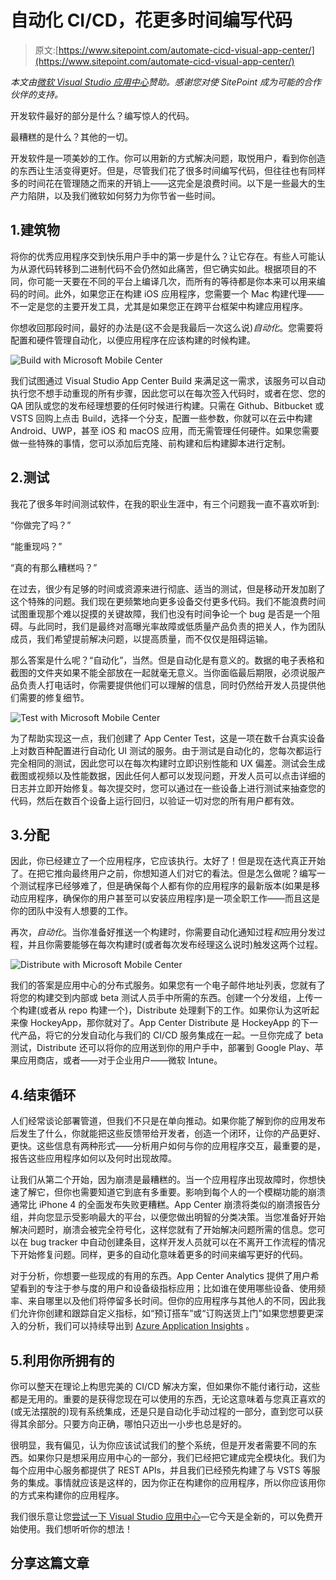 # 自动化 CI/CD，花更多时间编写代码

> 原文:[https://www.sitepoint.com/automate-cicd-visual-app-center/](https://www.sitepoint.com/automate-cicd-visual-app-center/)

*本文由[微软 Visual Studio 应用中心](https://appcenter.ms/signup?utm_source=Sitecore&utm_medium=Blog&utm_campaign=appcenter_connect)赞助。感谢您对使 SitePoint 成为可能的合作伙伴的支持。*

开发软件最好的部分是什么？编写惊人的代码。

最糟糕的是什么？其他的一切。

开发软件是一项美妙的工作。你可以用新的方式解决问题，取悦用户，看到你创造的东西让生活变得更好。但是，尽管我们花了很多时间编写代码，但往往也有同样多的时间花在管理随之而来的开销上——这完全是浪费时间。以下是一些最大的生产力陷阱，以及我们微软如何努力为你节省一些时间。

## 1.建筑物

将你的优秀应用程序交到快乐用户手中的第一步是什么？让它存在。有些人可能认为从源代码转移到二进制代码不会仍然如此痛苦，但它确实如此。根据项目的不同，你可能一天要在不同的平台上编译几次，而所有的等待都是你本来可以用来编码的时间。此外，如果您正在构建 iOS 应用程序，您需要一个 Mac 构建代理——不一定是您的主要开发工具，尤其是如果您正在跨平台框架中构建应用程序。

你想收回那段时间，最好的办法是(这不会是我最后一次这么说)*自动化*。您需要将配置和硬件管理自动化，以便应用程序在应该构建的时候构建。

![Build with Microsoft Mobile Center](../Images/17e0769db14156891957df92488d9c24.png)

我们试图通过 Visual Studio App Center Build 来满足这一需求，该服务可以自动执行您不想手动重现的所有步骤，因此您可以在每次签入代码时，或者在您、您的 QA 团队或您的发布经理想要的任何时候进行构建。只需在 Github、Bitbucket 或 VSTS 回购上点击 Build，选择一个分支，配置一些参数，你就可以在云中构建 Android、UWP，甚至 iOS 和 macOS 应用，而无需管理任何硬件。如果您需要做一些特殊的事情，您可以添加后克隆、前构建和后构建脚本进行定制。

## 2.测试

我花了很多年时间测试软件，在我的职业生涯中，有三个问题我一直不喜欢听到:

“你做完了吗？”

“能重现吗？”

“真的有那么糟糕吗？”

在过去，很少有足够的时间或资源来进行彻底、适当的测试，但是移动开发加剧了这个特殊的问题。我们现在更频繁地向更多设备交付更多代码。我们不能浪费时间试图重现那个难以捉摸的关键故障，我们也没有时间争论一个 bug 是否是一个阻碍。与此同时，我们是最终对高曝光率故障或低质量产品负责的把关人，作为团队成员，我们希望提前解决问题，以提高质量，而不仅仅是阻碍运输。

那么答案是什么呢？“自动化”，当然。但是自动化是有意义的。数据的电子表格和截图的文件夹如果不能全部放在一起就毫无意义。当你面临最后期限，必须说服产品负责人打电话时，你需要提供他们可以理解的信息，同时仍然给开发人员提供他们需要的修复细节。

![Test with Microsoft Mobile Center](../Images/ca8596ae382a703e2f06f1dfa23e975c.png)

为了帮助实现这一点，我们创建了 App Center Test，这是一项在数千台真实设备上对数百种配置进行自动化 UI 测试的服务。由于测试是自动化的，您每次都运行完全相同的测试，因此您可以在每次构建时立即识别性能和 UX 偏差。测试会生成截图或视频以及性能数据，因此任何人都可以发现问题，开发人员可以点击详细的日志并立即开始修复。每次提交时，您可以通过在一些设备上进行测试来抽查您的代码，然后在数百个设备上运行回归，以验证一切对您的所有用户都有效。

## 3.分配

因此，你已经建立了一个应用程序，它应该执行。太好了！但是现在迭代真正开始了。在把它推向最终用户之前，你想知道人们对它的看法。但是怎么做呢？编写一个测试程序已经够难了，但是确保每个人都有你的应用程序的最新版本(如果是移动应用程序，确保你的用户甚至可以安装应用程序)是一项全职工作——而且这是你的团队中没有人想要的工作。

再次，*自动化*。当你准备好推送一个构建时，你需要自动化通知过程*和*应用分发过程，并且你需要能够在每次构建时(或者每次发布经理这么说时)触发这两个过程。

![Distribute with Microsoft Mobile Center](../Images/2e9edae34181ff8f895bb693464967a3.png)

我们的答案是应用中心的分布式服务。如果您有一个电子邮件地址列表，您就有了将您的构建交到内部或 beta 测试人员手中所需的东西。创建一个分发组，上传一个构建(或者从 repo 构建一个)，Distribute 处理剩下的工作。如果你认为这听起来像 HockeyApp，那你就对了。App Center Distribute 是 HockeyApp 的下一代产品，将它的分发自动化与我们的 CI/CD 服务集成在一起。一旦你完成了 beta 测试，Distribute 还可以将你的应用送到你的用户手中，部署到 Google Play、苹果应用商店，或者——对于企业用户——微软 Intune。

## 4.结束循环

人们经常谈论部署管道，但我们不只是在单向推动。如果你能了解到你的应用发布后发生了什么，你就能把这些反馈带给开发者，创造一个闭环，让你的产品更好、更快。这些信息有两种形式——分析用户如何与你的应用程序交互，最重要的是，报告这些应用程序如何以及何时出现故障。

让我们从第二个开始，因为崩溃是最糟糕的。当一个应用程序出现故障时，你想快速了解它，但你也需要知道它到底有多重要。影响到每个人的一个模糊功能的崩溃通常比 iPhone 4 的全面发布失败更糟糕。App Center 崩溃将类似的崩溃报告分组，并向您显示受影响最大的平台，以便您做出明智的分类决策。当您准备好开始解决问题时，崩溃会被完全符号化，这样您就有了开始解决问题所需的信息。您可以在 bug tracker 中自动创建条目，这样开发人员就可以在不离开工作流程的情况下开始修复问题。同样，更多的自动化意味着更多的时间来编写更好的代码。

对于分析，你想要一些现成的有用的东西。App Center Analytics 提供了用户希望看到的专注于参与度的用户和设备级指标应用；比如谁在使用哪些设备、使用频率、来自哪里以及他们将停留多长时间。但你的应用程序与其他人的不同，因此我们允许你创建和跟踪自定义指标，如“预订搭车”或“订购送货上门”如果您想要更深入的分析，我们可以持续导出到 [Azure Application Insights](https://azure.microsoft.com/en-us/services/application-insights/) 。

## 5.利用你所拥有的

你可以整天在理论上构思完美的 CI/CD 解决方案，但如果你不能付诸行动，这些都是无用的。重要的是获得您现在可以使用的东西，无论这意味着与您真正喜欢的(或无法摆脱的)现有系统集成，还是只是自动化手动过程的一部分，直到您可以获得其余部分。只要方向正确，哪怕只迈出一小步也总是好的。

很明显，我有偏见，认为你应该试试我们的整个系统，但是开发者需要不同的东西。如果你只是想采用应用中心的一部分，我们已经把它建成完全模块化。我们为每个应用中心服务都提供了 REST APIs，并且我们已经预先构建了与 VSTS 等服务的集成。事情就应该是这样的，因为你正在构建你的应用程序，所以你应该用你的方式来构建你的应用程序。

我们很乐意让您[尝试一下 Visual Studio 应用中心](https://appcenter.ms/signup?utm_source=Sitecore&utm_medium=Blog&utm_campaign=appcenter_connect)—它今天是全新的，可以免费开始使用。我们想听听你的想法！

## 分享这篇文章